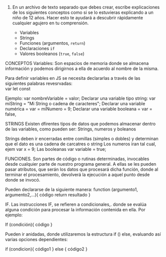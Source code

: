 1. En un archivo de texto separado que debes crear, escribe explicaciones de los siguientes conceptos como si se lo estuvieras explicando a un niño de 12 años. Hacer esto te ayudará a descubrir rápidamente cualquier agujero en tu comprensión.

	* Variables
	* Strings
	* Funciones (argumentos, `return`)
	* Declaraciones `if`
	* Valores booleanos (`true`, `false`)

CONCEPTOS
Variables: Son espacios de memoria donde se almacena información y podemos dirigirnos a ella de acuerdo al nombre de la misma.

Para definir variables en JS se necesita declararlas a través de las siguientes palabras revesrvadas:  
var
let
const

Ejemplo: var nombreVariable = valor;
Declarar una variable tipo string: var miString = "Mi String o cadena de caracteres";
Declarar una variable numérica = var = miNumero = 9;
Declarar una variable booleana = var = false,

STRINGS
Existen dfirentes tipos de datos que podemos almacenar dentro de las variables, como pueden ser:
Strings, numeros y boleanos

Strings deben ir encerradas entre comillas (simples o dobles) y determinan que el dato es una cadena de carcatres o string
Los numeros iran tal cual, ejem var x = 9;
Las booleanas var variable = true;

FUNCIONES.
Son partes de código o rutinas determinadas, invocables desde cualquier parte de nuestro programa general.
A ellas se les pueden pasar atributos, que serán los datos que procesará dicha función, donde al terminar el procesamiento, devolverá la ejecución a aquel punto desde donde se invocó.

Pueden declararse de la siguiente manera:
 function (argumento1, argumento2,...){
     código
     return resultado
 }

 IF.
 Las instrucciones IF, se refieren a condicionales,. donde se evalúa alguna condición para procesar la información contenida en ella.
 Por ejemplo:

 If (condición){
     código
 }

 Pueden ir anidadas, donde utilizaremos la estructura if () else, evaluando así varias opciones dependientes:

 if (condicion){
     código1
 } else {
     código2
 }